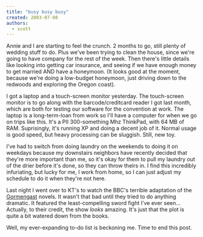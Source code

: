 ```yaml
---
title: "busy busy busy"
created: 2003-07-08
authors: 
  - scott
---
```


Annie and I are starting to feel the crunch. 2 months to go, still plenty of wedding stuff to do. Plus we've been trying to clean the house, since we're going to have company for the rest of the week. Then there's little details like looking into getting car insurance, and seeing if we have enough money to get married AND have a honeymoon. (It looks good at the moment, because we're doing a low-budget honeymoon, just driving down to the redwoods and exploring the Oregon coast).  
  
I got a laptop and a touch-screen monitor yesterday. The touch-screen monitor is to go along with the barcode/creditcard reader I got last month, which are both for testing our software for the convention at work. The laptop is a long-term-loan from work so I'll have a computer for when we go on trips like this. It's a PII 300-something Mhz ThinkPad, with 64 MB of RAM. Suprisingly, it's running XP and doing a decent job of it. Normal usage is good speed, but heavy processing can be sluggish. Still, new toy.  
  
I've had to switch from doing laundry on the weekends to doing it on weekdays because my downstairs neighbors have recently decided that they're more important than me, so it's okay for them to pull my laundry out of the drier before it's done, so they can throw theirs in. I find this incredibly infuriating, but lucky for me, I work from home, so I can just adjust my schedule to do it when they're not here.  
  
Last night I went over to KT's to watch the BBC's terrible adaptation of the [Gormengast](http://www.pbs.org/wgbh/gormenghast/home.html) novels. It wasn't that bad until they tried to do anything dramatic. It featured the least-compelling sword fight I've ever seen... Actually, to their credit, the show _looks_ amazing. It's just that the plot is quite a bit watered down from the books.  
  
Well, my ever-expanding to-do list is beckoning me. Time to end this post.
